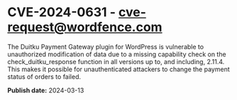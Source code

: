 # CVE-2024-0631 - cve-request@wordfence.com

The Duitku Payment Gateway plugin for WordPress is vulnerable to unauthorized modification of data due to a missing capability check on the check_duitku_response function in all versions up to, and including, 2.11.4. This makes it possible for unauthenticated attackers to change the payment status of orders to failed.

**Publish date:** 2024-03-13
